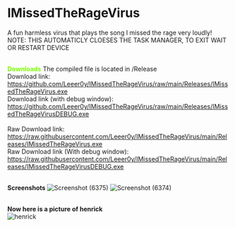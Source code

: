 # IMissedTheRageVirus
 A fun harmless virus that plays the song I missed the rage very loudly!
 <br> NOTE: THIS AUTOMATICLY CLOESES THE TASK MANAGER, TO EXIT WAIT OR RESTART DEVICE

<br><h style="color: #7CFC00"><b>Downloads</b></h>
The compiled file is located in /Release
<br> Download link: https://github.com/Leeer0y/IMissedTheRageVirus/raw/main/Releases/IMissedTheRageVirus.exe
<br> Download link (with debug window): https://github.com/Leeer0y/IMissedTheRageVirus/raw/main/Releases/IMissedTheRageVirusDEBUG.exe
<br>
<br> Raw Download link: https://raw.githubusercontent.com/Leeer0y/IMissedTheRageVirus/main/Releases/IMissedTheRageVirus.exe
<br> Raw Download link (With debug window): https://raw.githubusercontent.com/Leeer0y/IMissedTheRageVirus/main/Releases/IMissedTheRageVirusDEBUG.exe

<br><b>Screenshots</b>
![Screenshot (6375)](https://user-images.githubusercontent.com/51188745/121853329-25bbf300-cd34-11eb-9417-8fe770190b19.png)
![Screenshot (6374)](https://user-images.githubusercontent.com/51188745/121853388-353b3c00-cd34-11eb-8955-9c9ca671d338.png)
<br>

<br><b>Now here is a picture of henrick</b>
<br>![henrick](https://user-images.githubusercontent.com/51188745/121327836-27ae3c80-c957-11eb-8c46-fcbac0cc4722.jpg)


